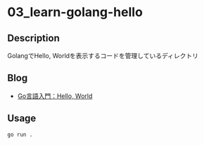 # 03_learn-golang-hello

## Description

GolangでHello, Worldを表示するコードを管理しているディレクトリ

## Blog

- [Go言語入門：Hello, World](https://yossi-note.com/introduction_to_go_hello_world/)

## Usage

```sh
go run .
```
